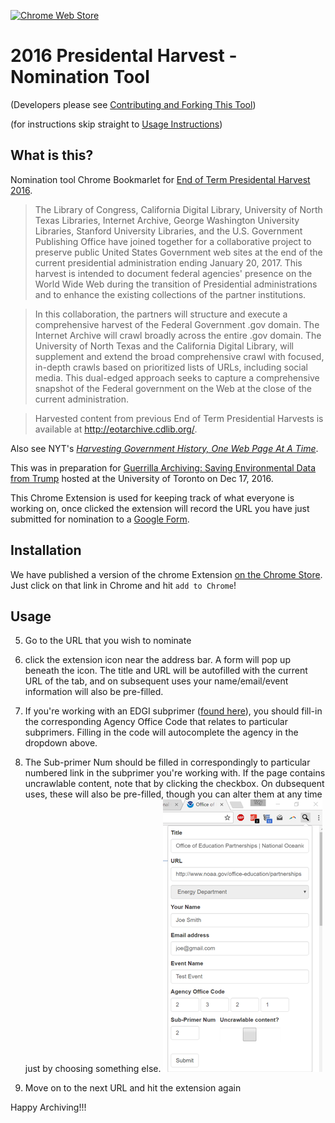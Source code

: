 [![Chrome Web Store](https://img.shields.io/badge/chrome--web--store-v%200.0.4.1-blue.svg)](https://chrome.google.com/webstore/detail/nominationtool/abjpihafglmijnkkoppbookfkkanklok)
# 2016 Presidental Harvest - Nomination Tool

(Developers please see [Contributing and Forking This Tool](./Contributing.md))

(for instructions skip straight to [Usage Instructions](#Usage))

## What is this?

Nomination tool Chrome Bookmarlet for [End of Term Presidental Harvest 2016](http://digital2.library.unt.edu/nomination/eth2016/about/).

> The Library of Congress, California Digital Library, University of North Texas Libraries, Internet Archive, George Washington University Libraries, Stanford University Libraries, and the U.S. Government Publishing Office have joined together for a collaborative project to preserve public United States Government web sites at the end of the current presidential administration ending January 20, 2017. This harvest is intended to document federal agencies' presence on the World Wide Web during the transition of Presidential administrations and to enhance the existing collections of the partner institutions.

> In this collaboration, the partners will structure and execute a comprehensive harvest of the Federal Government .gov domain. The Internet Archive will crawl broadly across the entire .gov domain. The University of North Texas and the California Digital Library, will supplement and extend the broad comprehensive crawl with focused, in-depth crawls based on prioritized lists of URLs, including social media. This dual-edged approach seeks to capture a comprehensive snapshot of the Federal government on the Web at the close of the current administration.

> Harvested content from previous End of Term Presidential Harvests is available at http://eotarchive.cdlib.org/.

Also see NYT's [_Harvesting Government History, One Web Page At A Time_](http://www.nytimes.com/2016/12/01/nyregion/harvesting-government-history-one-web-page-at-a-time.html).

This was in preparation for [Guerrilla Archiving: Saving Environmental Data from Trump](https://www.facebook.com/events/1828129627464671/) hosted at the University of Toronto on Dec 17, 2016.

This Chrome Extension is used for keeping track of what everyone is working on, once clicked the extension will record the URL you have just submitted for nomination to a [Google Form](https://docs.google.com/forms/d/e/1FAIpQLSf6Yc_p3VjHELQOactjYGJIGpU4uwBg5omZAZsbTQZXbT87tQ/viewform).

## Installation

We have published a version of the chrome Extension [on the Chrome Store](https://chrome.google.com/webstore/detail/nominationtool/abjpihafglmijnkkoppbookfkkanklok). Just click on that link in Chrome and hit ```add to Chrome```!

## Usage

5. Go to the URL that you wish to nominate

6. click the extension icon near the address bar. A form will pop up beneath the icon. The title and URL will be autofilled with the current URL of the tab, and on subsequent uses your name/email/event information will also be pre-filled.

7. If you're working with an EDGI subprimer ([found here](https://envirodatagov.org/agency-forecasts/)), you should fill-in the corresponding Agency Office Code that relates to particular subprimers. Filling in the code will autocomplete the agency in the dropdown above.

8. The Sub-primer Num should be filled in correspondingly to particular numbered link in the subprimer you're working with. If the page contains uncrawlable content, note that by clicking the checkbox. On dubsequent uses, these will also be pre-filled, though you can alter them at any time just by choosing something else.
![Here](docs/img/newExtensionUI_2.png)

7. Move on to the next URL and hit the extension again

Happy Archiving!!!
